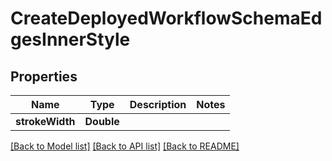 # CreateDeployedWorkflowSchemaEdgesInnerStyle

## Properties
Name | Type | Description | Notes
------------ | ------------- | ------------- | -------------
**strokeWidth** | **Double** |  | 

[[Back to Model list]](../README.md#documentation-for-models) [[Back to API list]](../README.md#documentation-for-api-endpoints) [[Back to README]](../README.md)


